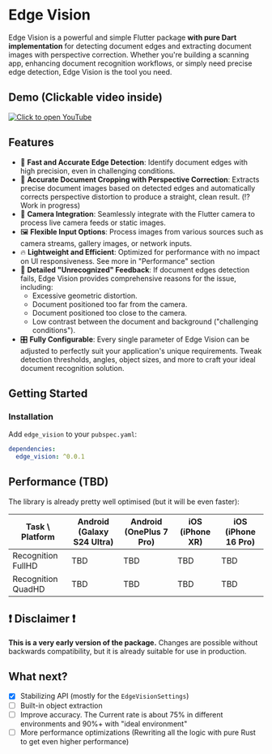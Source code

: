 # Edge Vision

Edge Vision is a powerful and simple Flutter package **with pure Dart implementation** for detecting document edges and extracting document images with perspective correction. Whether you're building a scanning app, enhancing document recognition workflows, or simply need precise edge detection, Edge Vision is the tool you need.

## Demo (Clickable video inside)

[![Click to open YouTube](https://raw.githubusercontent.com/alphamikle/boundaries_recognition/refs/heads/main/demo.gif)](https://www.youtube.com/watch?v=9ohThkRvS9I)

## Features

- 🚀 **Fast and Accurate Edge Detection**: Identify document edges with high precision, even in challenging conditions.
- 📐 **Accurate Document Cropping with Perspective Correction**: Extracts precise document images based on detected edges and automatically corrects perspective distortion to produce a straight, clean result. (⁉️ Work in progress)
- 📸 **Camera Integration**: Seamlessly integrate with the Flutter camera to process live camera feeds or static images.
- 🖼️ **Flexible Input Options**: Process images from various sources such as camera streams, gallery images, or network inputs.
- 🔥 **Lightweight and Efficient**: Optimized for performance with no impact on UI responsiveness. See more in "Performance" section
- 🔎 **Detailed "Unrecognized" Feedback**: If document edges detection fails, Edge Vision provides comprehensive reasons for the issue, including:
  * Excessive geometric distortion.
  * Document positioned too far from the camera.
  * Document positioned too close to the camera.
  * Low contrast between the document and background ("challenging conditions").
- 🎛️ **Fully Configurable**: Every single parameter of Edge Vision can be adjusted to perfectly suit your application's unique requirements. Tweak detection thresholds, angles, object sizes, and more to craft your ideal document recognition solution.

## Getting Started

### Installation

Add `edge_vision` to your `pubspec.yaml`:

```yaml
dependencies:
  edge_vision: ^0.0.1
```

## Performance (TBD)

The library is already pretty well optimised (but it will be even faster):

| Task \ Platform    | Android (Galaxy S24 Ultra) | Android (OnePlus 7 Pro) | iOS (iPhone XR) | iOS (iPhone 16 Pro) |
|--------------------|----------------------------|-------------------------|-----------------|---------------------|
| Recognition FullHD | TBD                        | TBD                     | TBD             | TBD                 |
| Recognition QuadHD | TBD                        | TBD                     | TBD             | TBD                 |


## ❗️ Disclaimer ❗️

**This is a very early version of the package.** Changes are possible without backwards compatibility, but it is already suitable for use in production.

## What next?

- [x] Stabilizing API (mostly for the `EdgeVisionSettings`)
- [ ] Built-in object extraction
- [ ] Improve accuracy. The Current rate is about 75% in different environments and 90%+ with "ideal environment"
- [ ] More performance optimizations (Rewriting all the logic with pure Rust to get even higher performance)